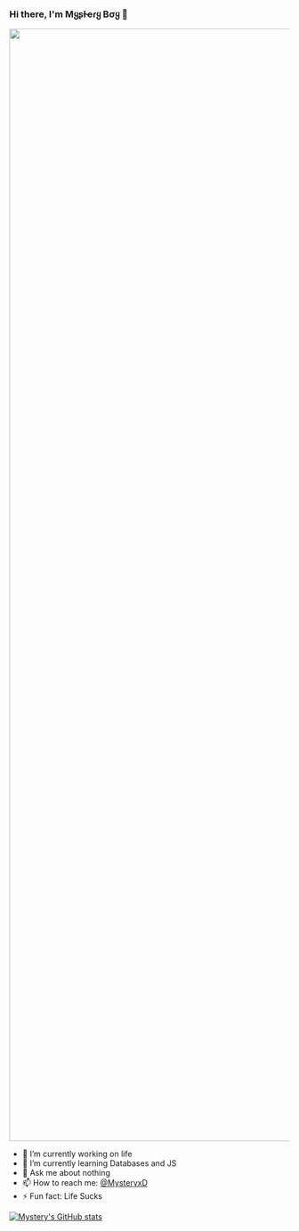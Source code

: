 ### Hi there, I'm **Mყʂƚҽɾყ Bσყ** 👋

<p align="center"><a href="https://www.github.com/MysteryBots"><img src="https://telegra.ph/file/1976029f52ba663cc99c5.mp4" width="2000"></a></p>

- 🔭 I’m currently working on life
- 🌱 I’m currently learning Databases and JS
- 💬 Ask me about nothing
- 📫 How to reach me: [@MysteryxD](https://t.me/MysteryxD) 
- ⚡ Fun fact: Life Sucks


[![Mystery's GitHub stats](https://github-readme-stats.vercel.app/api?username=MysteryBots)](https://github.com/MysteryBots)
